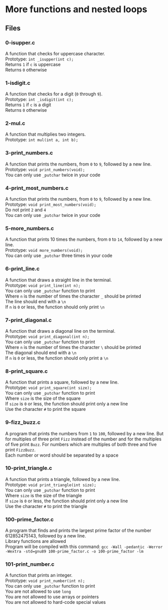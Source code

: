 # More functions and nested loops
## Files
### 0-isupper.c
A function that checks for uppercase character.  
Prototype: `int _isupper(int c);`   
Returns `1` if `c` is uppercase  
Returns `0` otherwise
### 1-isdigit.c
A function that checks for a digit (`0` through `9`).  
Prototype: `int _isdigit(int c);`  
Returns `1` if `c` is a digit  
Returns `0` otherwise  
### 2-mul.c
A function that multiplies two integers.  
Prototype: `int mul(int a, int b);`  
### 3-print_numbers.c
A function that prints the numbers, from `0` to `9`, followed by a new line.  
Prototype: `void print_numbers(void);`  
You can only use `_putchar` twice in your code  
### 4-print_most_numbers.c
A function that prints the numbers, from `0` to `9`, followed by a new line.  
Prototype: `void print_most_numbers(void);`  
Do not print `2` and `4`  
You can only use `_putchar` twice in your code  
### 5-more_numbers.c
A function that prints 10 times the numbers, from `0` to `14`, followed by a new line.  
Prototype: `void more_numbers(void);`  
You can only use `_putchar` three times in your code  
### 6-print_line.c
A function that draws a straight line in the terminal.  
Prototype: `void print_line(int n);`  
You can only use `_putchar` function to print  
Where `n` is the number of times the character `_` should be printed  
The line should end with a `\n`  
If `n` is `0` or less, the function should only print `\n`  
### 7-print_diagonal.c
A function that draws a diagonal line on the terminal.  
Prototype: `void print_diagonal(int n);`  
You can only use `_putchar` function to print  
Where `n` is the number of times the character `\` should be printed  
The diagonal should end with a `\n`  
If `n` is `0` or less, the function should only print a `\n`  
### 8-print_square.c
A function that prints a square, followed by a new line.  
Prototype: `void print_square(int size);`  
You can only use `_putchar` function to print  
Where `size` is the size of the square  
If `size` is `0` or less, the function should print only a new line  
Use the character `#` to print the square  
### 9-fizz_buzz.c
A program that prints the numbers from `1` to `100`, followed by a new line. But for multiples of three print `Fizz` instead of the number and for the multiples of five print `Buzz`. For numbers which are multiples of both three and five print `FizzBuzz`.  
Each number or word should be separated by a space  
### 10-print_triangle.c
A function that prints a triangle, followed by a new line.  
Prototype: `void print_triangle(int size);`  
You can only use `_putchar` function to print  
Where `size` is the size of the triangle  
If `size` is `0` or less, the function should print only a new line  
Use the character `#` to print the triangle  
### 100-prime_factor.c
A program that finds and prints the largest prime factor of the number 612852475143, followed by a new line.  
Library functions are allowed  
Program will be compiled with this command: `gcc -Wall -pedantic -Werror -Wextra -std=gnu89 100-prime_factor.c -o 100-prime_factor -lm`
### 101-print_number.c
A function that prints an integer.  
Prototype: `void print_number(int n);`  
You can only use `_putchar` function to print  
You are not allowed to use `long`  
You are not allowed to use arrays or pointers  
You are not allowed to hard-code special values  
